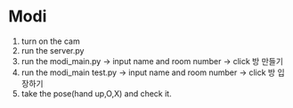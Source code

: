 # Modi
1. turn on the cam
2. run the server.py
3. run the modi_main.py -> input name and room number -> click 방 만들기
4. run the modi_main test.py -> input name and room number -> click 방 입장하기
5. take the pose(hand up,O,X) and check it.
